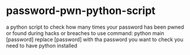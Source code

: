 # password-pwn-python-script
a python script to check how many times your password has been pwned or found during hacks or breaches 
to use command: 
python main [password]
replace [password] with tha password you want to check 
you need to have python installed
